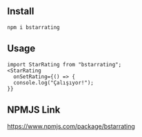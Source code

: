 ## Install
```
npm i bstarrating
```
## Usage
```
import StarRating from "bstarrating";
<StarRating
  onSetRating={() => {
  console.log("Çalışıyor!");
}}
```
## NPMJS Link
https://www.npmjs.com/package/bstarrating
